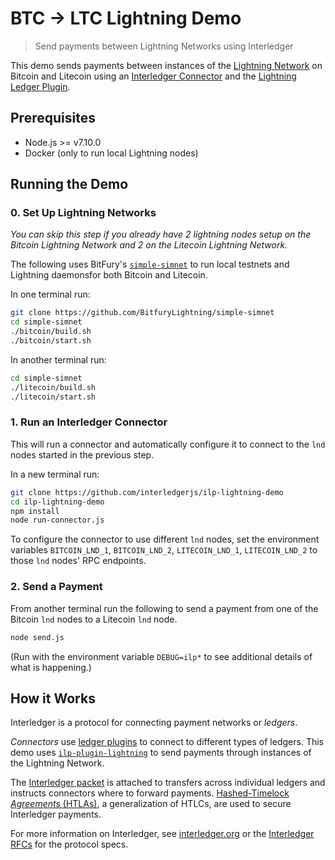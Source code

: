 # BTC -> LTC Lightning Demo
> Send payments between Lightning Networks using Interledger

This demo sends payments between instances of the [Lightning Network](https://lightning.network) on Bitcoin and Litecoin using an [Interledger Connector](https://github.com/interledgerjs/ilp-connector) and the [Lightning Ledger Plugin](https://github.com/interledgerjs/ilp-plugin-lightning).

## Prerequisites

- Node.js >= v7.10.0
- Docker (only to run local Lightning nodes)

## Running the Demo

### 0. Set Up Lightning Networks

_You can skip this step if you already have 2 lightning nodes setup on the Bitcoin Lightning Network and 2 on the Litecoin Lightning Network._

The following uses BitFury's [`simple-simnet`](https://github.com/BitfuryLightning/simple-simnet) to run local testnets and Lightning daemonsfor both Bitcoin and Litecoin.

In one terminal run:
```sh
git clone https://github.com/BitfuryLightning/simple-simnet
cd simple-simnet
./bitcoin/build.sh
./bitcoin/start.sh
```

In another terminal run:
```sh
cd simple-simnet
./litecoin/build.sh
./litecoin/start.sh
```

### 1. Run an Interledger Connector

This will run a connector and automatically configure it to connect to the `lnd` nodes started in the previous step.

In a new terminal run:
```sh
git clone https://github.com/interledgerjs/ilp-lightning-demo
cd ilp-lightning-demo
npm install
node run-connector.js
```

To configure the connector to use different `lnd` nodes, set the environment variables `BITCOIN_LND_1`, `BITCOIN_LND_2`, `LITECOIN_LND_1`, `LITECOIN_LND_2` to those `lnd` nodes' RPC endpoints.

### 2. Send a Payment

From another terminal run the following to send a payment from one of the Bitcoin `lnd` nodes to a Litecoin `lnd` node.

```sh
node send.js
```

(Run with the environment variable `DEBUG=ilp*` to see additional details of what is happening.)

## How it Works

Interledger is a protocol for connecting payment networks or _ledgers_.

_Connectors_ use [ledger plugins](https://interledger.org/rfcs/0004-ledger-plugin-interface/) to connect to different types of ledgers. This demo uses [`ilp-plugin-lightning`](https://github.com/interledgerjs/ilp-plugin-lightning) to send payments through instances of the Lightning Network.

The [Interledger packet](https://interledger.org/rfcs/0003-interledger-protocol/) is attached to transfers across individual ledgers and instructs connectors where to forward payments. [Hashed-Timelock _Agreements_ (HTLAs)](https://github.com/interledger/rfcs/blob/master/0022-hashed-timelock-agreements/0022-hashed-timelock-agreements.md), a generalization of HTLCs, are used to secure Interledger payments.

For more information on Interledger, see [interledger.org](https://interledger.org) or the [Interledger RFCs](https://github.com/interledger/rfcs) for the protocol specs.
